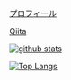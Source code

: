 [プロフィール](https://fumionihei.github.io/profile/)

[Qiita](https://qiita.com/fmfm_mdk)




[![github stats](https://github-readme-stats.vercel.app/api?username=FumioNihei&count_private=true&show_icons=true)](https://github.com/anuraghazra/github-readme-stats)

[![Top Langs](https://github-readme-stats.vercel.app/api/top-langs/?username=FumioNihei&layout=compact)](https://github.com/anuraghazra/github-readme-stats)


<!--
### Hi there 👋

**FumioNihei/FumioNihei** is a ✨ _special_ ✨ repository because its `README.md` (this file) appears on your GitHub profile.

Here are some ideas to get you started:

- 🔭 I’m currently working on ...
- 🌱 I’m currently learning ...
- 👯 I’m looking to collaborate on ...
- 🤔 I’m looking for help with ...
- 💬 Ask me about ...
- 📫 How to reach me: ...
- 😄 Pronouns: ...
- ⚡ Fun fact: ...
-->
